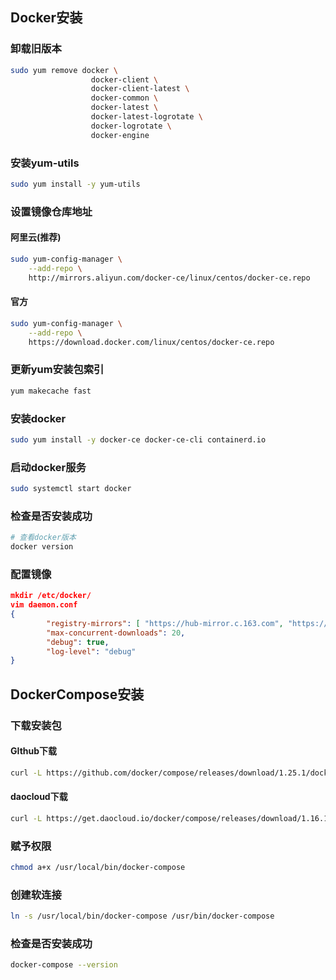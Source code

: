 ## Docker安装

### 卸载旧版本

```bash
sudo yum remove docker \
                  docker-client \
                  docker-client-latest \
                  docker-common \
                  docker-latest \
                  docker-latest-logrotate \
                  docker-logrotate \
                  docker-engine
```

### 安装yum-utils

```bash
sudo yum install -y yum-utils
```

### 设置镜像仓库地址

#### 阿里云(推荐)

```bash
sudo yum-config-manager \
    --add-repo \
    http://mirrors.aliyun.com/docker-ce/linux/centos/docker-ce.repo
```

#### 官方

```bash
sudo yum-config-manager \
    --add-repo \
    https://download.docker.com/linux/centos/docker-ce.repo

```

### 更新yum安装包索引

```bash
yum makecache fast
```

### 安装docker

```bash
sudo yum install -y docker-ce docker-ce-cli containerd.io
```

### 启动docker服务

```bash
sudo systemctl start docker
```

### 检查是否安装成功

```bash
# 查看docker版本
docker version
```

### 配置镜像



```json
mkdir /etc/docker/
vim daemon.conf
{
        "registry-mirrors": [ "https://hub-mirror.c.163.com", "https://docker.mirrors.ustc.edu.cn", "https://registry.docker-cn.com","https://k4lo9gcp.mirror.aliyuncs.com" ],
        "max-concurrent-downloads": 20,
        "debug": true,
        "log-level": "debug"
}
```

## DockerCompose安装

### 下载安装包

#### GIthub下载

```bash
curl -L https://github.com/docker/compose/releases/download/1.25.1/docker-compose-`uname -s`-`uname -m` > /usr/local/bin/docker-compose
```

#### daocloud下载

```bash
curl -L https://get.daocloud.io/docker/compose/releases/download/1.16.1/docker-compose-`uname -s`-`uname -m` > /usr/local/bin/docker-compose
```

### 赋予权限

```bash
chmod a+x /usr/local/bin/docker-compose
```

### 创建软连接

```bash
ln -s /usr/local/bin/docker-compose /usr/bin/docker-compose
```

### 检查是否安装成功

```bash
docker-compose --version
```

